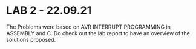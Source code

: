 # LAB 2 - 22.09.21
The Problems were based on AVR INTERRUPT PROGRAMMING in ASSEMBLY and C. Do check out the lab report to have an overview of the solutions proposed.
